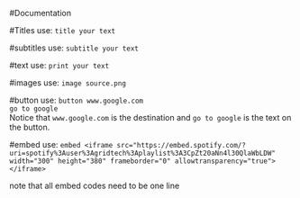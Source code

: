 #Documentation

#Titles
use: `title your text`

#subtitles
use: `subtitle your text`

#text
use: `print your text`

#images
use: `image source.png`

#button
use: `button www.google.com` <br> `go to google` <br>
Notice that `www.google.com` is the destination and `go to google` is the text on the button.

#embed
use: `embed <iframe src="https://embed.spotify.com/?uri=spotify%3Auser%3Agridtech%3Aplaylist%3A3CpZt20aNn4l30QlaWbLDW" width="300" height="380" frameborder="0" allowtransparency="true"></iframe>`

note that all embed codes need to be one line
